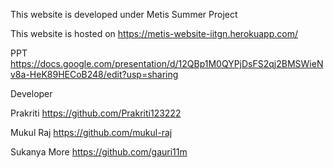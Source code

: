 This website is developed under Metis Summer Project

This website is hosted on https://metis-website-iitgn.herokuapp.com/

PPT https://docs.google.com/presentation/d/12QBp1M0QYPjDsFS2qj2BMSWieNv8a-HeK89HECoB248/edit?usp=sharing

Developer

Prakriti        https://github.com/Prakriti123222

Mukul Raj       https://github.com/mukul-raj

Sukanya More    https://github.com/gauri11m



